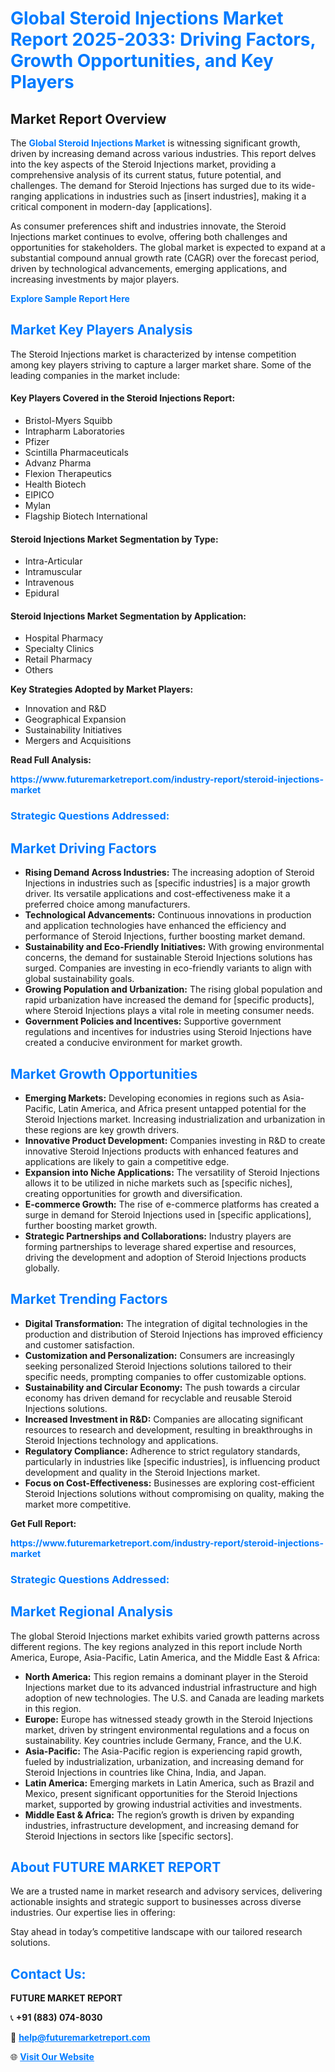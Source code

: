 <h1 style="color: #007BFF;">Global Steroid Injections Market Report 2025-2033: Driving Factors, Growth Opportunities, and Key Players</h1>

<section id="overview">
<h2>Market Report Overview</h2>
<p>The <a href="https://www.futuremarketreport.com/industry-report/steroid-injections-market" style="color: #007BFF; text-decoration: none;"><strong>Global Steroid Injections Market</strong></a> is witnessing significant growth, driven by increasing demand across various industries. This report delves into the key aspects of the Steroid Injections market, providing a comprehensive analysis of its current status, future potential, and challenges. The demand for Steroid Injections has surged due to its wide-ranging applications in industries such as [insert industries], making it a critical component in modern-day [applications].</p>
<p>As consumer preferences shift and industries innovate, the Steroid Injections market continues to evolve, offering both challenges and opportunities for stakeholders. The global market is expected to expand at a substantial compound annual growth rate (CAGR) over the forecast period, driven by technological advancements, emerging applications, and increasing investments by major players.</p>
</section>

<section id="overview">
<p><a href="https://www.futuremarketreport.com/request-sample/reportId=79255" style="color: #007BFF; text-decoration: none;"><strong>Explore Sample Report Here</strong></a></p>
</section>

<section id="key-players">
<h2 style="color: #007BFF;">Market Key Players Analysis</h2>
<p>The Steroid Injections market is characterized by intense competition among key players striving to capture a larger market share. Some of the leading companies in the market include:</p>
<h4>Key Players Covered in the Steroid Injections Report:</h4>
<ul><li>Bristol-Myers Squibb</li><li>Intrapharm Laboratories</li><li>Pfizer</li><li>Scintilla Pharmaceuticals</li><li>Advanz Pharma</li><li>Flexion Therapeutics</li><li>Health Biotech</li><li>EIPICO</li><li>Mylan</li><li>Flagship Biotech International</li></ul>
<h4>Steroid Injections Market Segmentation by Type:</h4>
<ul><li>Intra-Articular</li><li>Intramuscular</li><li>Intravenous</li><li>Epidural</li></ul>

<h4>Steroid Injections Market Segmentation by Application:</h4>
<ul><li>Hospital Pharmacy</li><li>Specialty Clinics</li><li>Retail Pharmacy</li><li>Others</li></ul>
<p><strong>Key Strategies Adopted by Market Players:</strong></p>
<ul>
<li>Innovation and R&D</li>
<li>Geographical Expansion</li>
<li>Sustainability Initiatives</li>
<li>Mergers and Acquisitions</li>
</ul>
</section>

<section>
<p><strong>Read Full Analysis: </strong></p><a href="https://www.futuremarketreport.com/industry-report/steroid-injections-market" style="color: #007BFF; text-decoration: none;"><strong>https://www.futuremarketreport.com/industry-report/steroid-injections-market</strong></a>
<h3 style="color: #007BFF;">Strategic Questions Addressed:</h3>
</section>

<section id="driving-factors">
<h2 style="color: #007BFF;">Market Driving Factors</h2>
<ul>
<li><strong>Rising Demand Across Industries:</strong> The increasing adoption of Steroid Injections in industries such as [specific industries] is a major growth driver. Its versatile applications and cost-effectiveness make it a preferred choice among manufacturers.</li>
<li><strong>Technological Advancements:</strong> Continuous innovations in production and application technologies have enhanced the efficiency and performance of Steroid Injections, further boosting market demand.</li>
<li><strong>Sustainability and Eco-Friendly Initiatives:</strong> With growing environmental concerns, the demand for sustainable Steroid Injections solutions has surged. Companies are investing in eco-friendly variants to align with global sustainability goals.</li>
<li><strong>Growing Population and Urbanization:</strong> The rising global population and rapid urbanization have increased the demand for [specific products], where Steroid Injections plays a vital role in meeting consumer needs.</li>
<li><strong>Government Policies and Incentives:</strong> Supportive government regulations and incentives for industries using Steroid Injections have created a conducive environment for market growth.</li>
</ul>
</section>

<section id="growth-opportunities">
<h2 style="color: #007BFF;">Market Growth Opportunities</h2>
<ul>
<li><strong>Emerging Markets:</strong> Developing economies in regions such as Asia-Pacific, Latin America, and Africa present untapped potential for the Steroid Injections market. Increasing industrialization and urbanization in these regions are key growth drivers.</li>
<li><strong>Innovative Product Development:</strong> Companies investing in R&D to create innovative Steroid Injections products with enhanced features and applications are likely to gain a competitive edge.</li>
<li><strong>Expansion into Niche Applications:</strong> The versatility of Steroid Injections allows it to be utilized in niche markets such as [specific niches], creating opportunities for growth and diversification.</li>
<li><strong>E-commerce Growth:</strong> The rise of e-commerce platforms has created a surge in demand for Steroid Injections used in [specific applications], further boosting market growth.</li>
<li><strong>Strategic Partnerships and Collaborations:</strong> Industry players are forming partnerships to leverage shared expertise and resources, driving the development and adoption of Steroid Injections products globally.</li>
</ul>
</section>

<section id="trending-factors">
<h2 style="color: #007BFF;">Market Trending Factors</h2>
<ul>
<li><strong>Digital Transformation:</strong> The integration of digital technologies in the production and distribution of Steroid Injections has improved efficiency and customer satisfaction.</li>
<li><strong>Customization and Personalization:</strong> Consumers are increasingly seeking personalized Steroid Injections solutions tailored to their specific needs, prompting companies to offer customizable options.</li>
<li><strong>Sustainability and Circular Economy:</strong> The push towards a circular economy has driven demand for recyclable and reusable Steroid Injections solutions.</li>
<li><strong>Increased Investment in R&D:</strong> Companies are allocating significant resources to research and development, resulting in breakthroughs in Steroid Injections technology and applications.</li>
<li><strong>Regulatory Compliance:</strong> Adherence to strict regulatory standards, particularly in industries like [specific industries], is influencing product development and quality in the Steroid Injections market.</li>
<li><strong>Focus on Cost-Effectiveness:</strong> Businesses are exploring cost-efficient Steroid Injections solutions without compromising on quality, making the market more competitive.</li>
</ul>
</section>

<section>
<p><strong>Get Full Report: </strong></p><a href="https://www.futuremarketreport.com/industry-report/steroid-injections-market" style="color: #007BFF; text-decoration: none;"><strong>https://www.futuremarketreport.com/industry-report/steroid-injections-market</strong></a>
<h3 style="color: #007BFF;">Strategic Questions Addressed:</h3>
</section>


<section id="regional-analysis">
<h2 style="color: #007BFF;">Market Regional Analysis</h2>
<p>The global Steroid Injections market exhibits varied growth patterns across different regions. The key regions analyzed in this report include North America, Europe, Asia-Pacific, Latin America, and the Middle East & Africa:</p>
<ul>
<li><strong>North America:</strong> This region remains a dominant player in the Steroid Injections market due to its advanced industrial infrastructure and high adoption of new technologies. The U.S. and Canada are leading markets in this region.</li>
<li><strong>Europe:</strong> Europe has witnessed steady growth in the Steroid Injections market, driven by stringent environmental regulations and a focus on sustainability. Key countries include Germany, France, and the U.K.</li>
<li><strong>Asia-Pacific:</strong> The Asia-Pacific region is experiencing rapid growth, fueled by industrialization, urbanization, and increasing demand for Steroid Injections in countries like China, India, and Japan.</li>
<li><strong>Latin America:</strong> Emerging markets in Latin America, such as Brazil and Mexico, present significant opportunities for the Steroid Injections market, supported by growing industrial activities and investments.</li>
<li><strong>Middle East & Africa:</strong> The region’s growth is driven by expanding industries, infrastructure development, and increasing demand for Steroid Injections in sectors like [specific sectors].</li>
</ul>
</section>

<footer>
<h2 style="color: #007BFF;">About FUTURE MARKET REPORT</h2>
<p>We are a trusted name in market research and advisory services, delivering actionable insights and strategic support to businesses across diverse industries. Our expertise lies in offering:</p>

<p>Stay ahead in today’s competitive landscape with our tailored research solutions.</p>

<h2 style="color: #007BFF;">Contact Us:</h2>
<p><strong>FUTURE MARKET REPORT</strong></p>
<p>📞 <strong>+91 (883) 074-8030</strong></p>
<p>📧 <strong><a href="mailto:help@futuremarketreport.com" style="color: #007BFF;">help@futuremarketreport.com</a></strong></p>
<p>🌐 <strong><a href="https://www.futuremarketreport.com/" style="color: #007BFF;">Visit Our Website</a></strong></p>
</footer>